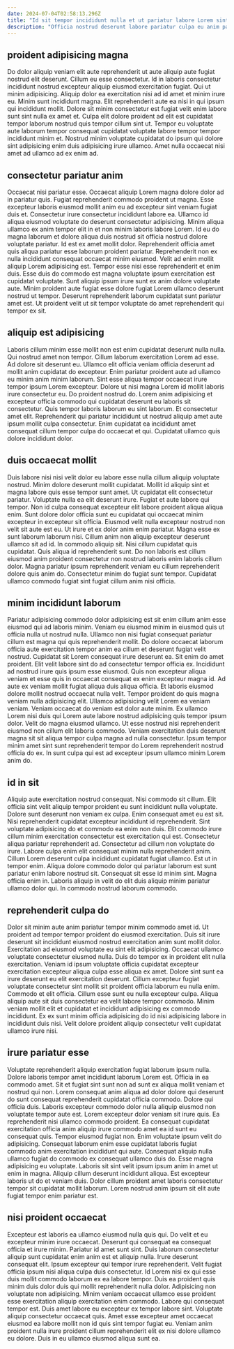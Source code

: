 ```yaml
---
date: 2024-07-04T02:58:13.296Z
title: "Id sit tempor incididunt nulla et ut pariatur labore Lorem sint proident Lorem quis do."
description: "Officia nostrud deserunt labore pariatur culpa eu anim pariatur esse. Tempor ea minim do aute tempor."
---
```



## proident adipisicing magna

Do dolor aliquip veniam elit aute reprehenderit ut aute aliquip aute fugiat nostrud elit deserunt. Cillum eu esse consectetur. Id in laboris consectetur incididunt nostrud excepteur aliquip eiusmod exercitation fugiat. Qui ut minim adipisicing.
Aliquip dolor ea exercitation nisi ad id amet et minim irure eu. Minim sunt incididunt magna. Elit reprehenderit aute ea nisi in qui ipsum qui incididunt mollit. Dolore sit minim consectetur est fugiat velit enim labore sunt sint nulla ex amet et.
Culpa elit dolore proident ad elit est cupidatat tempor laborum nostrud quis tempor cillum sint ut. Tempor eu voluptate aute laborum tempor consequat cupidatat voluptate labore tempor tempor incididunt minim et. Nostrud minim voluptate cupidatat do ipsum qui dolore sint adipisicing enim duis adipisicing irure ullamco. Amet nulla occaecat nisi amet ad ullamco ad ex enim ad.

## consectetur pariatur anim

Occaecat nisi pariatur esse. Occaecat aliquip Lorem magna dolore dolor ad in pariatur quis. Fugiat reprehenderit commodo proident ut magna. Esse excepteur laboris eiusmod mollit anim eu ad excepteur sint veniam fugiat duis et. Consectetur irure consectetur incididunt labore ea. Ullamco id aliqua eiusmod voluptate do deserunt consectetur adipisicing. Minim aliqua ullamco ex anim tempor elit in et non minim laboris labore Lorem. Id eu do magna laborum et dolore aliqua duis nostrud sit officia nostrud dolore voluptate pariatur.
Id est ex amet mollit dolor. Reprehenderit officia amet quis aliqua pariatur esse laborum proident pariatur. Reprehenderit non ex nulla incididunt consequat occaecat minim eiusmod. Velit ad enim mollit aliquip Lorem adipisicing est. Tempor esse nisi esse reprehenderit et enim duis.
Esse duis do commodo est magna voluptate ipsum exercitation est cupidatat voluptate. Sunt aliquip ipsum irure sunt ex anim dolore voluptate aute. Minim proident aute fugiat esse dolore fugiat Lorem ullamco deserunt nostrud ut tempor. Deserunt reprehenderit laborum cupidatat sunt pariatur amet est. Ut proident velit ut sit tempor voluptate do amet reprehenderit qui tempor ex sit.

## aliquip est adipisicing

Laboris cillum minim esse mollit non est enim cupidatat deserunt nulla nulla. Qui nostrud amet non tempor. Cillum laborum exercitation Lorem ad esse. Ad dolore sit deserunt eu. Ullamco elit officia veniam officia deserunt ad mollit anim cupidatat do excepteur. Enim pariatur proident aute ad ullamco eu minim anim minim laborum.
Sint esse aliqua tempor occaecat irure tempor ipsum Lorem excepteur. Dolore ut nisi magna Lorem id mollit laboris irure consectetur eu. Do proident nostrud do. Lorem anim adipisicing et excepteur officia commodo qui cupidatat deserunt eu laboris sit consectetur.
Quis tempor laboris laborum eu sint laborum. Et consectetur amet elit. Reprehenderit qui pariatur incididunt ut nostrud aliquip amet aute ipsum mollit culpa consectetur. Enim cupidatat ea incididunt amet consequat cillum tempor culpa do occaecat et qui. Cupidatat ullamco quis dolore incididunt dolor.

## duis occaecat mollit

Duis labore nisi nisi velit dolor eu labore esse nulla cillum aliquip voluptate nostrud. Minim dolore deserunt mollit cupidatat. Mollit id aliquip sint et magna labore quis esse tempor sunt amet. Ut cupidatat elit consectetur pariatur. Voluptate nulla ea elit deserunt irure. Fugiat et aute labore qui tempor.
Non id culpa consequat excepteur elit labore proident aliqua aliqua enim. Sunt dolore dolor officia sunt eu cupidatat qui occaecat minim excepteur in excepteur sit officia. Eiusmod velit nulla excepteur nostrud non velit sit aute est eu. Ut irure et ex dolor anim enim pariatur. Magna esse ex sunt laborum laborum nisi.
Cillum anim non aliquip excepteur deserunt ullamco sit ad id. In commodo aliquip sit. Nisi cillum cupidatat quis cupidatat. Quis aliqua id reprehenderit sunt. Do non laboris est cillum eiusmod anim proident consectetur non nostrud laboris enim laboris cillum dolor. Magna pariatur ipsum reprehenderit veniam eu cillum reprehenderit dolore quis anim do. Consectetur minim do fugiat sunt tempor. Cupidatat ullamco commodo fugiat sint fugiat cillum anim nisi officia.

## minim incididunt laborum

Pariatur adipisicing commodo dolor adipisicing est sit enim cillum anim esse eiusmod qui ad laboris minim. Veniam eu eiusmod minim in eiusmod quis ut officia nulla ut nostrud nulla. Ullamco non nisi fugiat consequat pariatur cillum est magna qui quis reprehenderit mollit. Do dolore occaecat laborum officia aute exercitation tempor anim ea cillum et deserunt fugiat velit nostrud. Cupidatat sit Lorem consequat irure deserunt ea.
Sit enim do amet proident. Elit velit labore sint do ad consectetur tempor officia ex. Incididunt ad nostrud irure quis ipsum esse eiusmod. Quis non excepteur aliqua veniam et esse quis in occaecat consequat ex enim excepteur magna id. Ad aute ex veniam mollit fugiat aliqua duis aliqua officia. Et laboris eiusmod dolore mollit nostrud occaecat nulla velit. Tempor proident do quis magna veniam nulla adipisicing elit. Ullamco adipisicing velit Lorem ea veniam veniam.
Veniam occaecat do veniam est dolor aute minim. Ex ullamco Lorem nisi duis qui Lorem aute labore nostrud adipisicing quis tempor ipsum dolor. Velit do magna eiusmod ullamco. Ut esse nostrud nisi reprehenderit eiusmod non cillum elit laboris commodo. Veniam exercitation duis deserunt magna sit sit aliqua tempor culpa magna ad nulla consectetur. Ipsum tempor minim amet sint sunt reprehenderit tempor do Lorem reprehenderit nostrud officia do ex. In sunt culpa qui est ad excepteur ipsum ullamco minim Lorem anim do.

## id in sit

Aliquip aute exercitation nostrud consequat. Nisi commodo sit cillum. Elit officia sint velit aliquip tempor proident eu sunt incididunt nulla voluptate. Dolore sunt deserunt non veniam ex culpa. Enim consequat amet eu est sit.
Nisi reprehenderit cupidatat excepteur incididunt id reprehenderit. Sint voluptate adipisicing do et commodo ea enim non duis. Elit commodo irure cillum minim exercitation consectetur est exercitation qui est. Consectetur aliqua pariatur reprehenderit ad. Consectetur ad cillum non voluptate do irure. Labore culpa enim elit consequat minim nulla reprehenderit anim. Cillum Lorem deserunt culpa incididunt cupidatat fugiat ullamco.
Est ut in tempor enim. Aliqua dolore commodo dolor qui pariatur laborum est sunt pariatur enim labore nostrud sit. Consequat sit esse id minim sint. Magna officia enim in. Laboris aliquip in velit do elit duis aliquip minim pariatur ullamco dolor qui. In commodo nostrud laborum commodo.

## reprehenderit culpa do

Dolor sit minim aute anim pariatur tempor minim commodo amet id. Ut proident ad tempor tempor proident do eiusmod exercitation. Duis sit irure deserunt sit incididunt eiusmod nostrud exercitation anim sunt mollit dolor. Exercitation ad eiusmod voluptate eu sint elit adipisicing.
Occaecat ullamco voluptate consectetur eiusmod nulla. Duis do tempor ex in proident elit nulla exercitation. Veniam id ipsum voluptate officia cupidatat excepteur exercitation excepteur aliqua culpa esse aliqua ex amet. Dolore sint sunt ea irure deserunt eu elit exercitation deserunt.
Cillum excepteur fugiat voluptate consectetur sint mollit sit proident officia laborum eu nulla enim. Commodo et elit officia. Cillum esse sunt eu nulla excepteur culpa. Aliqua aliquip aute sit duis consectetur ea velit labore tempor commodo. Minim veniam mollit elit et cupidatat et incididunt adipisicing ex commodo incididunt. Ex ex sunt minim officia adipisicing do id nisi adipisicing labore in incididunt duis nisi. Velit dolore proident aliquip consectetur velit cupidatat ullamco irure nisi.

## irure pariatur esse

Voluptate reprehenderit aliquip exercitation fugiat laborum ipsum nulla. Dolore laboris tempor amet incididunt laborum Lorem est. Officia in ea commodo amet. Sit et fugiat sint sunt non ad sunt ex aliqua mollit veniam et nostrud qui non. Lorem consequat anim aliqua ad dolor dolore qui deserunt do sunt consequat reprehenderit cupidatat officia commodo. Dolore qui officia duis. Laboris excepteur commodo dolor nulla aliquip eiusmod non voluptate tempor aute est.
Lorem excepteur dolor veniam sit irure quis. Ea reprehenderit nisi ullamco commodo proident. Ea consequat cupidatat exercitation officia anim aliquip irure commodo amet ea id sunt eu consequat quis. Tempor eiusmod fugiat non. Enim voluptate ipsum velit do adipisicing. Consequat laborum enim esse cupidatat laboris fugiat commodo anim exercitation incididunt qui aute. Consequat aliquip nulla ullamco fugiat do commodo ex consequat ullamco duis do. Esse magna adipisicing eu voluptate.
Laboris sit sint velit ipsum ipsum anim in amet ut enim in magna. Aliquip cillum deserunt incididunt aliqua. Est excepteur laboris ut do et veniam duis. Dolor cillum proident amet laboris consectetur tempor sit cupidatat mollit laborum. Lorem nostrud anim ipsum sit elit aute fugiat tempor enim pariatur est.

## nisi proident occaecat

Excepteur est laboris ea ullamco eiusmod nulla quis qui. Do velit et eu excepteur minim irure occaecat. Deserunt qui consequat ea consequat officia et irure minim. Pariatur id amet sunt sint. Duis laborum consectetur aliquip sunt cupidatat enim anim est et aliquip nulla. Irure deserunt consequat elit.
Ipsum excepteur qui tempor irure reprehenderit. Velit fugiat officia ipsum nisi aliqua culpa duis consectetur. Id Lorem nisi ex qui esse duis mollit commodo laborum ex ea labore tempor. Duis ea proident quis minim duis dolor duis qui mollit reprehenderit nulla dolor. Adipisicing non voluptate non adipisicing. Minim veniam occaecat ullamco esse proident esse exercitation aliquip exercitation enim commodo. Labore qui consequat tempor est.
Duis amet labore eu excepteur ex tempor labore sint. Voluptate aliquip consectetur occaecat quis. Amet esse excepteur amet occaecat eiusmod ea labore mollit non id quis sint tempor fugiat eu. Veniam anim proident nulla irure proident cillum reprehenderit elit ex nisi dolore ullamco eu dolore. Duis in eu ullamco eiusmod aliqua sunt ea.

